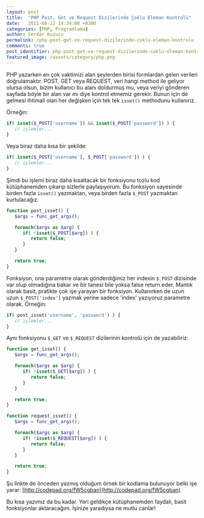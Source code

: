 ```yaml
---
layout: post
title:  "PHP Post, Get ve Request Dizilerinde Çoklu Eleman Kontrolü"
date:   2011-08-22 14:34:00 +0300
categories: [PHP, Programlama]
author: Serdar Kuzucu
permalink: /php-post-get-ve-request-dizilerinde-coklu-eleman-kontrolu
comments: true
post_identifier: php-post-get-ve-request-dizilerinde-coklu-eleman-kontrolu
featured_image: /assets/category/php.png
---
```


PHP yazarken en çok vaktimizi alan şeylerden birisi formlardan gelen verileri doğrulamaktır. 
POST, GET veya REQUEST, veri hangi method ile geliyor olursa olsun, 
bizim kullanıcı bu alanı doldurmuş mu, 
veya veriyi gönderen sayfada böyle bir alan var mı diye kontrol etmemiz gerekir. 
Bunun için de gelmesi ihtimali olan her değişken için tek tek `isset()` methodunu kullanırız. 

<!--more-->

Örneğin:

```php
if( isset($_POST['username']) && isset($_POST['password']) ) {
   // işlemler...
}
```

Veya biraz daha kısa bir şekilde:

```php
if( isset($_POST['username'], $_POST['password']) ) {
   // işlemler...
}
```

Şimdi bu işlemi biraz daha kısaltacak bir fonksiyonu tozlu kod kütüphanemden çıkarıp sizlerle paylaşıyorum.
Bu fonksiyon sayesinde birden fazla `isset()` yazmaktan, veya birden fazla `$_POST` yazmaktan kurtulacağız.

```php
function post_isset() {
   $args = func_get_args();

   foreach($args as $arg) {
      if( !isset($_POST[$arg]) ) {
         return false;
      }
   }

   return true;
}
```

Fonksiyon, ona parametre olarak gönderdiğimiz her indexin `$_POST` dizisinde var olup olmadığına bakar 
ve bir tanesi bile yoksa false return eder. 
Mantık olarak basit, pratikte çok işe yarayan bir fonksiyon. 
Kullanırken de uzun uzun `$_POST['index']` yazmak yerine sadece 'index' yazıyoruz parametre olarak. 
Örneğin:

```php
if( post_isset('username', 'password') ) {
   // işlemler...
}
```

Aynı fonksiyonu `$_GET` ve `$_REQUEST` dizilerinin kontrolü için de yazabiliriz:

```php
function get_isset() {
   $args = func_get_args();

   foreach($args as $arg) {
      if( !isset($_GET[$arg]) ) {
         return false;
      }
   }

   return true;
}
```


```php
function request_isset() {
   $args = func_get_args();

   foreach($args as $arg) {
      if( !isset($_REQUEST[$arg]) ) {
         return false;
      }
   }

   return true;
}
```

Şu linkte de önceden yazmış olduğum örnek bir kodlama bulunuyor belki işe yarar:
[http://codepad.org/fW5cgban](http://codepad.org/fW5cgban)

Bu kısa yazımız da bu kadar. 
Yeri geldikçe kütüphanemden faydalı, basit fonksiyonlar aktaracağım. 
İşinize yaradıysa ne mutlu canlar!
